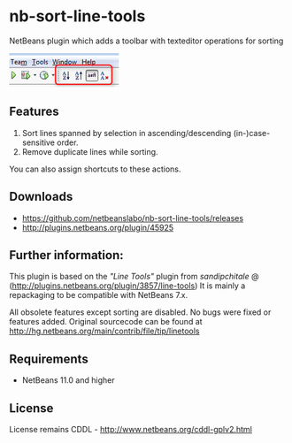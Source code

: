 nb-sort-line-tools
==================

NetBeans plugin which adds a toolbar with texteditor operations for sorting

![Screenshot](screenshots/screenshot.png)

## Features

1. Sort lines spanned by selection in ascending/descending (in-)case-sensitive order.
2. Remove duplicate lines while sorting.

You can also assign shortcuts to these actions.

## Downloads

- https://github.com/netbeanslabo/nb-sort-line-tools/releases
- http://plugins.netbeans.org/plugin/45925

## Further information:

This plugin is based on the _"Line Tools"_ plugin from _sandipchitale_ @ (http://plugins.netbeans.org/plugin/3857/line-tools)
It is mainly a repackaging to be compatible with NetBeans 7.x.

All obsolete features except sorting are disabled. No bugs were fixed or features added.
Original sourcecode can be found at http://hg.netbeans.org/main/contrib/file/tip/linetools

## Requirements

- NetBeans 11.0 and higher

## License

License remains CDDL - http://www.netbeans.org/cddl-gplv2.html
